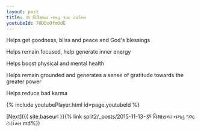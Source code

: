 ```yaml
---
layout: post
title: ૐ વિદિશાય નમહ ૧૦૮ ટાઈમ્સ
youtubeId: 7UDDoOfmOdE
---
```

 
 
Helps get goodness, bliss and peace and God's blessings
 
Helps remain focused, help generate inner energy 
 
Helps boost physical and mental health 
 
Helps remain grounded and generates a sense of gratitude towards the greater power 
 
Helps reduce bad karma
 
 
 
 


{% include youtubePlayer.html id=page.youtubeId %}
 
[Next]({{ site.baseurl }}{% link  split2/_posts/2015-11-13-ૐ વિક્ષારાયા નમહ  ૧૦૮ ટાઈમ્સ.md%})
 
